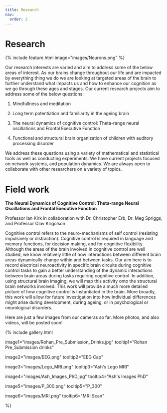 ```yaml
---
title: Research
nav:
  order: 2
---
```


# <i class="fas research"></i>Research

{%
  include feature.html
  image="images/Neurons.png"
%}

Our research interests are varied and aim to address some of the below areas of interest. As our brains change throughout our life and are impacted by everything thing we do we are looking at targeted areas of the brain to further understand what impacts us and how to enhance our cognition as we go through these ages and stages. Our current research projects aim to address some of the below questions: 

1. Mindfullness and meditation 

2. Long term potentiation and familiarity in the ageing brain 

3. The neural dynamics of cognitive control: Theta-range neural oscillations and Frontal Executive Function

4. Functional and structural brain organization of children with auditory processing disorder

We address these questions using a variety of mathematical and statistical tools as well as conducting experiments. We have current projects focused on network systems, and population dynamics. We are always open to collaborate with other researchers on a variety of topics. 


# <i class="fas field"></i>Field work


**The Neural Dynamics of Cognitive Control: Theta-range Neural Oscillations and Frontal Executive Function**
 
Professor Ian Kirk in collaboration with Dr. Christopher Erb, Dr. Meg Spriggs, and Professor Olav Krigolson
 
Cognitive control refers to the neuro-mechanisms of self control (resisting impulsively or distraction). Cognitive control is required in language and memory functions, for decision making, and for cognitive flexibility. Although the areas of the brain involved in cognitive control are well studied, we know relatively little of how interactions between different brain areas dynamically change within and between tasks. Our aim here is to record electrical neuroactivity in specific brain circuits during cognitive control tasks to gain a better understanding of the dynamic interactions between brain areas during tasks requiring cognitive control. In addition, using structural brain imaging, we will map this activity onto the structural brain networks involved. This work will provide a much more detailed picture of how cognitive control is instantiated in the brain. More broadly, this work will allow for future investigation into how individual differences might arise during development, during ageing, or in psychological or neurological disorders.


Here are just a few images from our cameras so far. More photos, and also videos, will be posted soon!

{%
  include gallery.html

  image1="images/Rohan_Pre_Submission_Drinks.jpg"
  tooltip1="Rohan Pre_Submission drinks"

  image2="images/EEG.png"
  tooltip2="EEG Cap"
  
  image3="images/Lego_MRI.png"
  tooltip3="Ash's Lego MRI"
  
  image4="images/Ash_Images_PhD.jpg"
  tooltip4="Ash's Images PhD"
  
  image5="images/P_300.png"
  tooltip5="P_300"
  
  image6="images/MRI.png"
  tooltip6="MRI Scan"
 


%}


